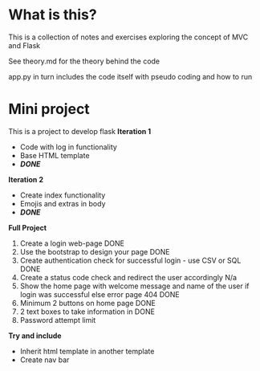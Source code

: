 # What is this?
This is a collection of notes and exercises exploring the concept of MVC and Flask

See theory.md for the theory behind the code

app.py in turn includes the code itself with pseudo coding and how to run 

# Mini project
This is a project to develop flask
**Iteration 1**
- Code with log in functionality
- Base HTML template
- ***DONE***

**Iteration 2**
- Create index functionality
- Emojis and extras in body
- ***DONE***

**Full Project**
1. Create a login web-page DONE
2. Use the bootstrap to design your page DONE
3. Create authentication check for successful login - use CSV or SQL DONE
4. Create a status code check and redirect the user accordingly N/a
5. Show the home page with welcome message and name of the user if login was successful else error page 404 DONE
6. Minimum 2 buttons on home page DONE
7. 2 text boxes to take information in DONE
8. Password attempt limit

**Try and include**
- Inherit html template in another template
- Create nav bar



